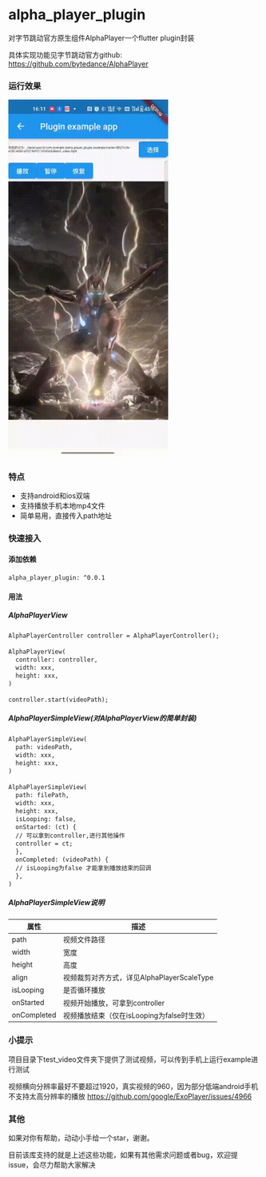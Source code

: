 # alpha_player_plugin
对字节跳动官方原生组件AlphaPlayer一个flutter plugin封装

具体实现功能见字节跳动官方github:
https://github.com/bytedance/AlphaPlayer

### 运行效果

<img src="./demo_show.gif" width=320 />

### 特点
* 支持android和ios双端
* 支持播放手机本地mp4文件
* 简单易用，直接传入path地址

### 快速接入

#### 添加依赖
`alpha_player_plugin: ^0.0.1`

#### 用法
##### AlphaPlayerView
```
AlphaPlayerController controller = AlphaPlayerController();

AlphaPlayerView(
  controller: controller,
  width: xxx,
  height: xxx,
)

controller.start(videoPath);
```
##### AlphaPlayerSimpleView(对AlphaPlayerView的简单封装)

```
AlphaPlayerSimpleView(
  path: videoPath,
  width: xxx,
  height: xxx,
)

AlphaPlayerSimpleView(
  path: filePath,
  width: xxx,
  height: xxx,
  isLooping: false,
  onStarted: (ct) {
  // 可以拿到controller,进行其他操作
  controller = ct;
  },
  onCompleted: (videoPath) {
  // isLooping为false 才能拿到播放结束的回调
  },
)
```
##### AlphaPlayerSimpleView说明
| 属性     | 描述                                   |
| ------------ | ---------------------------------|
| path          | 视频文件路径                    |
| width | 宽度 |
| height | 高度 |
| align | 视频裁剪对齐方式，详见AlphaPlayerScaleType |
| isLooping | 是否循环播放 |
| onStarted | 视频开始播放，可拿到controller |
| onCompleted | 视频播放结束（仅在isLooping为false时生效） |

### 小提示
项目目录下test_video文件夹下提供了测试视频，可以传到手机上运行example进行测试


视频横向分辨率最好不要超过1920，真实视频的960，因为部分低端android手机不支持太高分辨率的播放
https://github.com/google/ExoPlayer/issues/4966


### 其他
如果对你有帮助，动动小手给一个star，谢谢。

目前该库支持的就是上述这些功能，如果有其他需求问题或者bug，欢迎提issue，会尽力帮助大家解决
